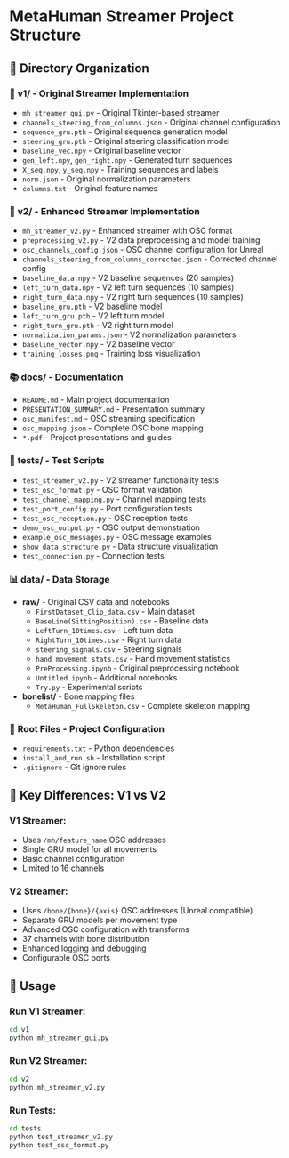 # MetaHuman Streamer Project Structure

## 📁 Directory Organization

### 🎯 **v1/** - Original Streamer Implementation
- `mh_streamer_gui.py` - Original Tkinter-based streamer
- `channels_steering_from_columns.json` - Original channel configuration
- `sequence_gru.pth` - Original sequence generation model
- `steering_gru.pth` - Original steering classification model
- `baseline_vec.npy` - Original baseline vector
- `gen_left.npy`, `gen_right.npy` - Generated turn sequences
- `X_seq.npy`, `y_seq.npy` - Training sequences and labels
- `norm.json` - Original normalization parameters
- `columns.txt` - Original feature names

### 🚀 **v2/** - Enhanced Streamer Implementation
- `mh_streamer_v2.py` - Enhanced streamer with OSC format
- `preprocessing_v2.py` - V2 data preprocessing and model training
- `osc_channels_config.json` - OSC channel configuration for Unreal
- `channels_steering_from_columns_corrected.json` - Corrected channel config
- `baseline_data.npy` - V2 baseline sequences (20 samples)
- `left_turn_data.npy` - V2 left turn sequences (10 samples)
- `right_turn_data.npy` - V2 right turn sequences (10 samples)
- `baseline_gru.pth` - V2 baseline model
- `left_turn_gru.pth` - V2 left turn model
- `right_turn_gru.pth` - V2 right turn model
- `normalization_params.json` - V2 normalization parameters
- `baseline_vector.npy` - V2 baseline vector
- `training_losses.png` - Training loss visualization

### 📚 **docs/** - Documentation
- `README.md` - Main project documentation
- `PRESENTATION_SUMMARY.md` - Presentation summary
- `osc_manifest.md` - OSC streaming specification
- `osc_mapping.json` - Complete OSC bone mapping
- `*.pdf` - Project presentations and guides

### 🧪 **tests/** - Test Scripts
- `test_streamer_v2.py` - V2 streamer functionality tests
- `test_osc_format.py` - OSC format validation
- `test_channel_mapping.py` - Channel mapping tests
- `test_port_config.py` - Port configuration tests
- `test_osc_reception.py` - OSC reception tests
- `demo_osc_output.py` - OSC output demonstration
- `example_osc_messages.py` - OSC message examples
- `show_data_structure.py` - Data structure visualization
- `test_connection.py` - Connection tests

### 📊 **data/** - Data Storage
- **raw/** - Original CSV data and notebooks
  - `FirstDataset_Clip_data.csv` - Main dataset
  - `BaseLine(SittingPosition).csv` - Baseline data
  - `LeftTurn_10times.csv` - Left turn data
  - `RightTurn_10times.csv` - Right turn data
  - `steering_signals.csv` - Steering signals
  - `hand_movement_stats.csv` - Hand movement statistics
  - `PreProcessing.ipynb` - Original preprocessing notebook
  - `Untitled.ipynb` - Additional notebooks
  - `Try.py` - Experimental scripts
- **bonelist/** - Bone mapping files
  - `MetaHuman_FullSkeleton.csv` - Complete skeleton mapping

### 🔧 **Root Files** - Project Configuration
- `requirements.txt` - Python dependencies
- `install_and_run.sh` - Installation script
- `.gitignore` - Git ignore rules

## 🎯 **Key Differences: V1 vs V2**

### **V1 Streamer:**
- Uses `/mh/feature_name` OSC addresses
- Single GRU model for all movements
- Basic channel configuration
- Limited to 16 channels

### **V2 Streamer:**
- Uses `/bone/{bone}/{axis}` OSC addresses (Unreal compatible)
- Separate GRU models per movement type
- Advanced OSC configuration with transforms
- 37 channels with bone distribution
- Enhanced logging and debugging
- Configurable OSC ports

## 🚀 **Usage**

### **Run V1 Streamer:**
```bash
cd v1
python mh_streamer_gui.py
```

### **Run V2 Streamer:**
```bash
cd v2
python mh_streamer_v2.py
```

### **Run Tests:**
```bash
cd tests
python test_streamer_v2.py
python test_osc_format.py
```
